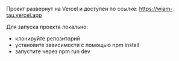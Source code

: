 Проект развернут на Vercel и доступен по ссылке:
https://wiam-tau.vercel.app

Для запуска проекта локально: 
- клонируйте репозиторий
- установите зависимости с помощью npm install
- запустите через npm run dev
